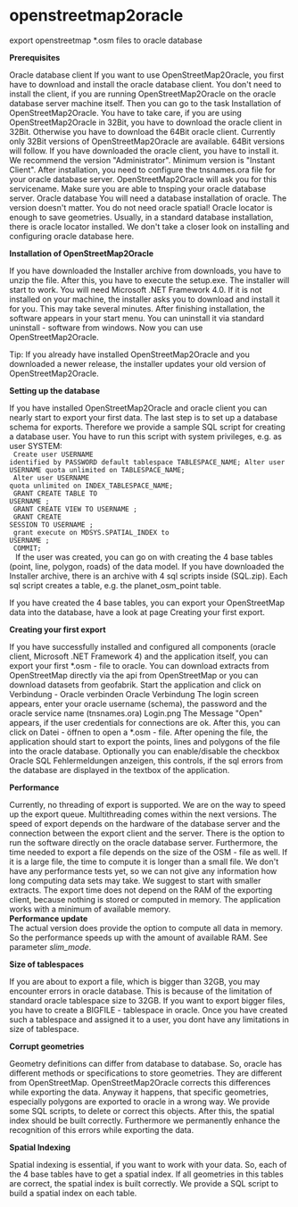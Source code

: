 # openstreetmap2oracle
export openstreetmap *.osm files to oracle database


<b>Prerequisites</b>

Oracle database client
If you want to use OpenStreetMap2Oracle, you first have to download and install the oracle database client. You don't need to install the client, if you are running OpenStreetMap2Oracle on the oracle database server machine itself. Then you can go to the task Installation of OpenStreetMap2Oracle. You have to take care, if you are using OpenStreetMap2Oracle in 32Bit, you have to download the oracle client in 32Bit. Otherwise you have to download the 64Bit oracle client. Currently only 32Bit versions of OpenStreetMap2Oracle are available. 64Bit versions will follow. If you have downloaded the oracle client, you have to install it. We recommend the version "Administrator". Minimum version is "Instant Client". After installation, you need to configure the tnsnames.ora file for your oracle database server. OpenStreetMap2Oracle will ask you for this servicename. Make sure you are able to tnsping your oracle database server. 
Oracle database
You will need a database installation of oracle. The version doesn't matter. You do not need oracle spatial! Oracle locator is enough to save geometries. Usually, in a standard database installation, there is oracle locator installed. We don't take a closer look on installing and configuring oracle database here.

<b>Installation of OpenStreetMap2Oracle</b>

If you have downloaded the Installer archive from downloads, you have to unzip the file. After this, you have to execute the setup.exe. The installer will start to work. You will need Microsoft .NET Framework 4.0. If it is not installed on your machine, the installer asks you to download and install it for you. This may take several minutes. After finishing installation, the software appears in your start menu. You can uninstall it via standard uninstall - software from windows. Now you can use OpenStreetMap2Oracle.

Tip: If you already have installed OpenStreetMap2Oracle and you downloaded a newer release, the installer updates your old version of OpenStreetMap2Oracle.

<b>Setting up the database</b>

If you have installed OpenStreetMap2Oracle and oracle client you can nearly start to export your first data. The last step is to set up a database schema for exports. 
Therefore we provide a sample SQL script for creating a database user. You have to run this script with system privileges, e.g. as user SYSTEM:<br />
<code>
Create user USERNAME identified by PASSWORD default tablespace TABLESPACE_NAME;
Alter user USERNAME quota unlimited on TABLESPACE_NAME;<br /> 
Alter user USERNAME quota unlimited on INDEX_TABLESPACE_NAME;<br /> 
GRANT CREATE TABLE TO USERNAME ;<br /> 
GRANT CREATE VIEW TO USERNAME ;<br /> 
GRANT CREATE SESSION TO USERNAME ;<br /> 
grant execute on MDSYS.SPATIAL_INDEX to USERNAME ;<br /> 
COMMIT;<br />
</code>
If the user was created, you can go on with creating the 4 base tables (point, line, polygon, roads) of the data model. If you have downloaded the Installer archive, there is an archive with 4 sql scripts inside (SQL.zip). Each sql script creates a table, e.g. the planet_osm_point table. 

If you have created the 4 base tables, you can export your OpenStreetMap data into the database, have a look at page Creating your first export.

<b>Creating your first export</b>

If you have successfully installed and configured all components (oracle client, Microsoft .NET Framework 4) and the application itself, you can export your first *.osm - file to oracle.
You can download extracts from OpenStreetMap directly via the api from OpenStreetMap or you can download datasets from geofabrik.
Start the application and click on Verbindung - Oracle verbinden
Oracle Verbindung
The login screen appears, enter your oracle username (schema), the password and the oracle service name (tnsnames.ora)
Login.png
The Message "Open" appears, if the user credentials for connections are ok. After this, you can click on Datei - öffnen to open a *.osm - file. After opening the file, the application should start to export the points, lines and polygons of the file into the oracle database. Optionally you can enable/disable the checkbox Oracle SQL Fehlermeldungen anzeigen, this controls, if the sql errors from the database are displayed in the textbox of the application.

<b>Performance</b>

Currently, no threading of export is supported. We are on the way to speed up the export queue. Multithreading comes within the next versions. The speed of export depends on the hardware of the database server and the connection between the export client and the server. There is the option to run the software directly on the oracle database server. Furthermore, the time needed to export a file depends on the size of the OSM - file as well. If it is a large file, the time to compute it is longer than a small file. We don't have any performance tests yet, so we can not give any information how long computing data sets may take. We suggest to start with smaller extracts. The export time does not depend on the RAM of the exporting client, because nothing is stored or computed in memory. The application works with a minimum of available memory.<br />
<b>Performance update</b> <br />
The actual version does provide the option to compute all data in memory. So the performance speeds up with the amount of available RAM. See parameter <i>slim_mode</i>.<br />

<b>Size of tablespaces</b>

If you are about to export a file, which is bigger than 32GB, you may encounter errors in oracle database. This is because of the limitation of standard oracle tablespace size to 32GB. If you want to export bigger files, you have to create a BIGFILE - tablespace in oracle. Once you have created such a tablespace and assigned it to a user, you dont have any limitations in size of tablespace.

<b>Corrupt geometries</b>

Geometry definitions can differ from database to database. So, oracle has different methods or specifications to store geometries. They are different from OpenStreetMap. OpenStreetMap2Oracle corrects this differences while exporting the data. Anyway it happens, that specific geometries, especially polygons are exported to oracle in a wrong way. We provide some SQL scripts, to delete or correct this objects. After this, the spatial index should be built correctly. 
Furthermore we permanently enhance the recognition of this errors while exporting the data.

<b>Spatial Indexing</b>

Spatial indexing is essential, if you want to work with your data. So, each of the 4 base tables have to get a spatial index. If all geometries in this tables are correct, the spatial index is built correctly. We provide a SQL script to build a spatial index on each table. 
